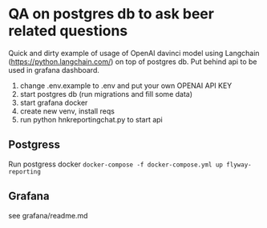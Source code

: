 # QA on postgres db to ask beer related questions
Quick and dirty example of usage of OpenAI davinci model using Langchain (https://python.langchain.com/) on top of postgres db.
Put behind api to be used in grafana dashboard.

1. change .env.example to .env and put your own OPENAI API KEY
2. start postgres db (run migrations and fill some data)
3. start grafana docker
4. create new venv, install reqs
5. run python hnkreportingchat.py to start api

## Postgress
Run postgress docker 
`docker-compose -f docker-compose.yml up flyway-reporting`

## Grafana 
see grafana/readme.md